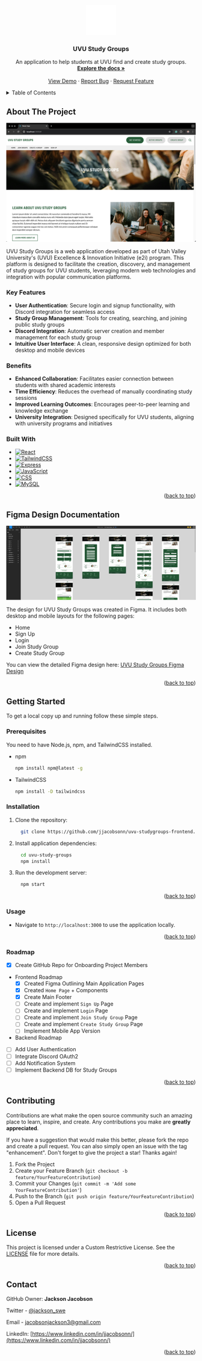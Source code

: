 <a name="readme-top"></a>

<!-- PROJECT LOGO -->
<br />
<div align="center">
  <a href="https://github.com/jjacobsonn/uvu-studygroups-frontend">
    <img src="./public/images/UVUComboOverWolverinesWhite-0040.png" alt="Logo" width="80" height="80">
  </a>

  <h3 align="center">UVU Study Groups</h3>

  <p align="center">
    An application to help students at UVU find and create study groups.
    <br />
    <a href="https://github.com/your_username/repo_name"><strong>Explore the docs »</strong></a>
    <br />
    <br />
    <a href="https://github.com/your_username/repo_name">View Demo</a>
    ·
    <a href="https://github.com/your_username/repo_name/issues/new?labels=bug&template=bug-report---.md">Report Bug</a>
    ·
    <a href="https://github.com/your_username/repo_name/issues/new?labels=enhancement&template=feature-request---.md">Request Feature</a>
  </p>
</div>

<!-- TABLE OF CONTENTS -->
<details>
  <summary>Table of Contents</summary>
  <ol>
    <li>
      <a href="#about-the-project">About The Project</a>
      <ul>
        <li><a href="#built-with">Built With</a></li>
      </ul>
    </li>
    <li>
      <a href="#getting-started">Getting Started</a>
      <ul>
        <li><a href="#prerequisites">Prerequisites</a></li>
        <li><a href="#installation">Installation</a></li>
      </ul>
    </li>
    <li><a href="#usage">Usage</a></li>
    <li><a href="#roadmap">Roadmap</a></li>
    <li><a href="#contributing">Contributing</a></li>
    <li><a href="#license">License</a></li>
    <li><a href="#contact">Contact</a></li>
  </ol>
</details>

<!-- ABOUT THE PROJECT -->
## About The Project

[![UVU Study Groups Screenshot](./public/images/ss-README.png)](https://example.com)

UVU Study Groups is a web application developed as part of Utah Valley University's (UVU) Excellence & Innovation Initiative (e2i) program. This platform is designed to facilitate the creation, discovery, and management of study groups for UVU students, leveraging modern web technologies and integration with popular communication platforms.

### Key Features

- **User Authentication**: Secure login and signup functionality, with Discord integration for seamless access
- **Study Group Management**: Tools for creating, searching, and joining public study groups
- **Discord Integration**: Automatic server creation and member management for each study group
- **Intuitive User Interface**: A clean, responsive design optimized for both desktop and mobile devices

### Benefits

- **Enhanced Collaboration**: Facilitates easier connection between students with shared academic interests
- **Time Efficiency**: Reduces the overhead of manually coordinating study sessions
- **Improved Learning Outcomes**: Encourages peer-to-peer learning and knowledge exchange
- **University Integration**: Designed specifically for UVU students, aligning with university programs and initiatives

### Built With

* [![React][React.js]][React-url]
* [![TailwindCSS][TailwindCSS.com]][TailwindCSS-url]
* [![Express][Express.js]][Express-url]
* [![JavaScript][JavaScript.com]][JavaScript-url]
* [![CSS][CSS.com]][CSS-url]
* [![MySQL][MySQL.com]][MySQL-url]

<p align="right">(<a href="#readme-top">back to top</a>)</p>

<!-- FIGMA DESIGN -->
## Figma Design Documentation
[![Figma UVU Study Groups ScreenShot](./public/images/figma-rm.png)](https://example.com)

The design for UVU Study Groups was created in Figma. It includes both desktop and mobile layouts for the following pages:
- Home
- Sign Up
- Login
- Join Study Group
- Create Study Group

You can view the detailed Figma design here:
[UVU Study Groups Figma Design](https://www.figma.com/design/ym37iW2znUsgLhKauQ1bqv/UVU-Study-Groups---e2i?m=auto&t=lq7FYnXMh2zOMXNN-6)

<p align="right">(<a href="#readme-top">back to top</a>)</p>


<!-- GETTING STARTED -->
## Getting Started

To get a local copy up and running follow these simple steps.

### Prerequisites

You need to have Node.js, npm, and TailwindCSS installed.

* npm
  ```sh
  npm install npm@latest -g

* TailwindCSS
  ```sh
  npm install -D tailwindcss

### Installation

1. Clone the repository:
    ```sh
      git clone https://github.com/jjacobsonn/uvu-studygroups-frontend.git
    ```
2. Install application dependencies:
    ```sh
      cd uvu-study-groups
      npm install
    ```
3. Run the development server:
    ```sh
      npm start
    ```

<p align="right">(<a href="#readme-top">back to top</a>)</p>


### Usage
* Navigate to `http://localhost:3000` to use the application locally.

<p align="right">(<a href="#readme-top">back to top</a>)</p>


### Roadmap
- [x] Create GitHub Repo for Onboarding Project Members
- Frontend Roadmap
  - [x] Created Figma Outlining Main Application Pages
  - [x] Created `Home Page` + Components
  - [x] Create Main Footer
  - [ ] Create and implement `Sign Up` Page
  - [ ] Create and implement `Login` Page
  - [ ] Create and implement `Join Study Group` Page
  - [ ] Create and implement `Create Study Group` Page 
  - [ ] Implement Mobile App Version
-   Backend Roadmap
  - [ ] Add User Authentication
  - [ ] Integrate Discord OAuth2
  - [ ] Add Notification System
  - [ ] Implement Backend DB for Study Groups  

<p align="right">(<a href="#readme-top">back to top</a>)</p>

<!-- CONTRIBUTING -->
## Contributing

Contributions are what make the open source community such an amazing place to learn, inspire, and create. Any contributions you make are **greatly appreciated**.

If you have a suggestion that would make this better, please fork the repo and create a pull request. You can also simply open an issue with the tag "enhancement".
Don't forget to give the project a star! Thanks again!

1. Fork the Project
2. Create your Feature Branch (`git checkout -b feature/YourFeatureContribution`)
3. Commit your Changes (`git commit -m 'Add some YourFeatureContribution'`)
4. Push to the Branch (`git push origin feature/YourFeatureContribution`)
5. Open a Pull Request

<p align="right">(<a href="#readme-top">back to top</a>)</p>

<!-- LICENSE -->
## License
This project is licensed under a Custom Restrictive License. See the [LICENSE](LICENSE.txt) file for more details.

<p align="right">(<a href="#readme-top">back to top</a>)</p>

<!-- CONTACT -->
## Contact

GitHub Owner: **Jackson Jacobson**

Twitter - [@jackson_swe](https://x.com/jackson_swe)

Email - jacobsonjackson3@gmail.com

LinkedIn: [https://www.linkedin.com/in/jjacobsonn/](https://www.linkedin.com/in/jjacobsonn/)

<p align="right">(<a href="#readme-top">back to top</a>)</p>

<!-- https://www.markdownguide.org/basic-syntax/#reference-style-links -->
[contributors-shield]: https://img.shields.io/github/contributors/othneildrew/Best-README-Template.svg?style=for-the-badge
[contributors-url]: https://github.com/jjacobsonn/uvu-studygroups-frontend/graphs/contributors
[forks-shield]: https://img.shields.io/github/forks/othneildrew/Best-README-Template.svg?style=for-the-badge
[forks-url]: https://github.com/jjacobsonn/uvu-studygroups-frontend/forks
[stars-shield]: https://img.shields.io/github/stars/othneildrew/Best-README-Template.svg?style=for-the-badge
[stars-url]: https://github.com/jjacobsonn/uvu-studygroups-frontend/stargazers
[issues-shield]: https://img.shields.io/github/issues/othneildrew/Best-README-Template.svg?style=for-the-badge
[issues-url]: https://github.com/jjacobsonn/uvu-studygroups-frontend/issues
[license-shield]: https://img.shields.io/github/license/othneildrew/Best-README-Template.svg?style=for-the-badge
[license-url]: https://github.com/othneildrew/Best-README-Template/blob/master/LICENSE.txt
[linkedin-shield]: https://img.shields.io/badge/-LinkedIn-black.svg?style=for-the-badge&logo=linkedin&colorB=555
[linkedin-url]: https://www.linkedin.com/in/jjacobsonn/
[product-screenshot]: images/screenshot.png
[Next.js]: https://img.shields.io/badge/next.js-000000?style=for-the-badge&logo=nextdotjs&logoColor=white
[Next-url]: https://nextjs.org/
[React.js]: https://img.shields.io/badge/React-20232A?style=for-the-badge&logo=react&logoColor=61DAFB
[React-url]: https://reactjs.org/
[Vue.js]: https://img.shields.io/badge/Vue.js-35495E?style=for-the-badge&logo=vuedotjs&logoColor=4FC08D
[Vue-url]: https://vuejs.org/
[Angular.io]: https://img.shields.io/badge/Angular-DD0031?style=for-the-badge&logo=angular&logoColor=white
[Angular-url]: https://angular.io/
[Svelte.dev]: https://img.shields.io/badge/Svelte-4A4A55?style=for-the-badge&logo=svelte&logoColor=FF3E00
[Svelte-url]: https://svelte.dev/
[Laravel.com]: https://img.shields.io/badge/Laravel-FF2D20?style=for-the-badge&logo=laravel&logoColor=white
[Laravel-url]: https://laravel.com
[Bootstrap.com]: https://img.shields.io/badge/Bootstrap-563D7C?style=for-the-badge&logo=bootstrap&logoColor=white
[Bootstrap-url]: https://getbootstrap.com
[JQuery.com]: https://img.shields.io/badge/jQuery-0769AD?style=for-the-badge&logo=jquery&logoColor=white
[JQuery-url]: https://jquery.com
[TailwindCSS.com]: https://img.shields.io/badge/TailwindCSS-06B6D4?style=for-the-badge&logo=tailwindcss&logoColor=white
[TailwindCSS-url]: https://tailwindcss.com/
[Express.js]: https://img.shields.io/badge/Express-000000?style=for-the-badge&logo=express&logoColor=white
[Express-url]: https://expressjs.com/
[JavaScript.com]: https://img.shields.io/badge/JavaScript-F7DF1E?style=for-the-badge&logo=javascript&logoColor=black
[JavaScript-url]: https://developer.mozilla.org/en-US/docs/Web/JavaScript
[CSS.com]: https://img.shields.io/badge/CSS-1572B6?style=for-the-badge&logo=css3&logoColor=white
[CSS-url]: https://developer.mozilla.org/en-US/docs/Web/CSS
[MySQL.com]: https://img.shields.io/badge/MySQL-4479A1?style=for-the-badge&logo=mysql&logoColor=white
[MySQL-url]: https://www.mysql.com/